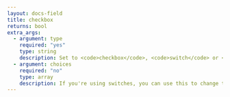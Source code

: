```yaml
---
layout: docs-field
title: checkbox
returns: bool
extra_args:
  - argument: type
    required: "yes"
    type: string
    description: Set to <code>checkbox</code>, <code>switch</code> or <code>toggle</code>.
  - argument: choices
    required: "no"
    type: array
    description: If you're using switches, you can use this to change the ON/OFF labels.
---
```

